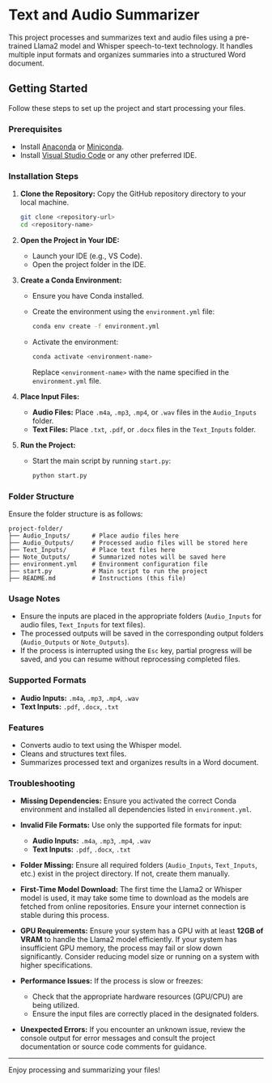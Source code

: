 # Text and Audio Summarizer

This project processes and summarizes text and audio files using a pre-trained Llama2 model and Whisper speech-to-text technology. It handles multiple input formats and organizes summaries into a structured Word document.

## Getting Started

Follow these steps to set up the project and start processing your files.

### Prerequisites

- Install [Anaconda](https://www.anaconda.com/products/distribution) or [Miniconda](https://docs.conda.io/en/latest/miniconda.html).
- Install [Visual Studio Code](https://code.visualstudio.com/) or any other preferred IDE.

### Installation Steps

1. **Clone the Repository:**
   Copy the GitHub repository directory to your local machine.

   ```bash
   git clone <repository-url>
   cd <repository-name>
   ```

2. **Open the Project in Your IDE:**
   - Launch your IDE (e.g., VS Code).
   - Open the project folder in the IDE.

3. **Create a Conda Environment:**
   - Ensure you have Conda installed.
   - Create the environment using the `environment.yml` file:

     ```bash
     conda env create -f environment.yml
     ```

   - Activate the environment:

     ```bash
     conda activate <environment-name>
     ```

     Replace `<environment-name>` with the name specified in the `environment.yml` file.

4. **Place Input Files:**
   - **Audio Files:** Place `.m4a`, `.mp3`, `.mp4`, or `.wav` files in the `Audio_Inputs` folder.
   - **Text Files:** Place `.txt`, `.pdf`, or `.docx` files in the `Text_Inputs` folder.

5. **Run the Project:**
   - Start the main script by running `start.py`:

     ```bash
     python start.py
     ```

### Folder Structure

Ensure the folder structure is as follows:

```
project-folder/
├── Audio_Inputs/      # Place audio files here
├── Audio_Outputs/     # Processed audio files will be stored here
├── Text_Inputs/       # Place text files here
├── Note_Outputs/      # Summarized notes will be saved here
├── environment.yml    # Environment configuration file
├── start.py           # Main script to run the project
├── README.md          # Instructions (this file)
```

### Usage Notes

- Ensure the inputs are placed in the appropriate folders (`Audio_Inputs` for audio files, `Text_Inputs` for text files).
- The processed outputs will be saved in the corresponding output folders (`Audio_Outputs` or `Note_Outputs`).
- If the process is interrupted using the `Esc` key, partial progress will be saved, and you can resume without reprocessing completed files.

### Supported Formats

- **Audio Inputs:** `.m4a`, `.mp3`, `.mp4`, `.wav`
- **Text Inputs:** `.pdf`, `.docx`, `.txt`

### Features

- Converts audio to text using the Whisper model.
- Cleans and structures text files.
- Summarizes processed text and organizes results in a Word document.

### Troubleshooting

- **Missing Dependencies:** Ensure you activated the correct Conda environment and installed all dependencies listed in `environment.yml`.

- **Invalid File Formats:** Use only the supported file formats for input:
  - **Audio Inputs:** `.m4a`, `.mp3`, `.mp4`, `.wav`
  - **Text Inputs:** `.pdf`, `.docx`, `.txt`

- **Folder Missing:** Ensure all required folders (`Audio_Inputs`, `Text_Inputs`, etc.) exist in the project directory. If not, create them manually.

- **First-Time Model Download:** The first time the Llama2 or Whisper model is used, it may take some time to download as the models are fetched from online repositories. Ensure your internet connection is stable during this process.

- **GPU Requirements:** Ensure your system has a GPU with at least **12GB of VRAM** to handle the Llama2 model efficiently. If your system has insufficient GPU memory, the process may fail or slow down significantly. Consider reducing model size or running on a system with higher specifications.

- **Performance Issues:** If the process is slow or freezes:
  - Check that the appropriate hardware resources (GPU/CPU) are being utilized.
  - Ensure the input files are correctly placed in the designated folders.

- **Unexpected Errors:** If you encounter an unknown issue, review the console output for error messages and consult the project documentation or source code comments for guidance.

---

Enjoy processing and summarizing your files!